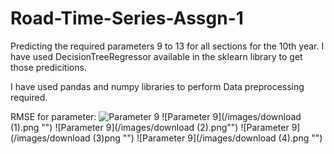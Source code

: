 # Road-Time-Series-Assgn-1
Predicting the required parameters 9 to 13 for all sections for the 10th year. I have used DecisionTreeRegressor available in the sklearn library to get those predicitions.

I have used pandas and numpy libraries to perform Data preprocessing required.

RMSE for parameter: 
![Parameter 9](/images/download.png"")
![Parameter 9](/images/download (1).png "")
![Parameter 9](/images/download (2).png"")
![Parameter 9](/images/download (3)png "")
![Parameter 9](/images/download (4).png "")
